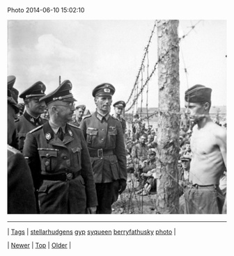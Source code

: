 <!--
title: Photo 2014-06-10 15
date: 2020-06-28T15:27:00.323Z
tags: stellarhudgens, gyp, syqueen, berryfathusky, photo
-->


Photo 2014-06-10 15:02:10

![](88377703435-0.jpg)

<!--BOTTOM-POST-NAVIGATION-->
---

| [Tags](tags.md) | [stellarhudgens](tag-stellarhudgens.md) [gyp](tag-gyp.md) [syqueen](tag-syqueen.md) [berryfathusky](tag-berryfathusky.md) [photo](tag-photo.md) |

| [Newer](88364969172.md) | [Top](index.md) | [Older](88378068619.md) |